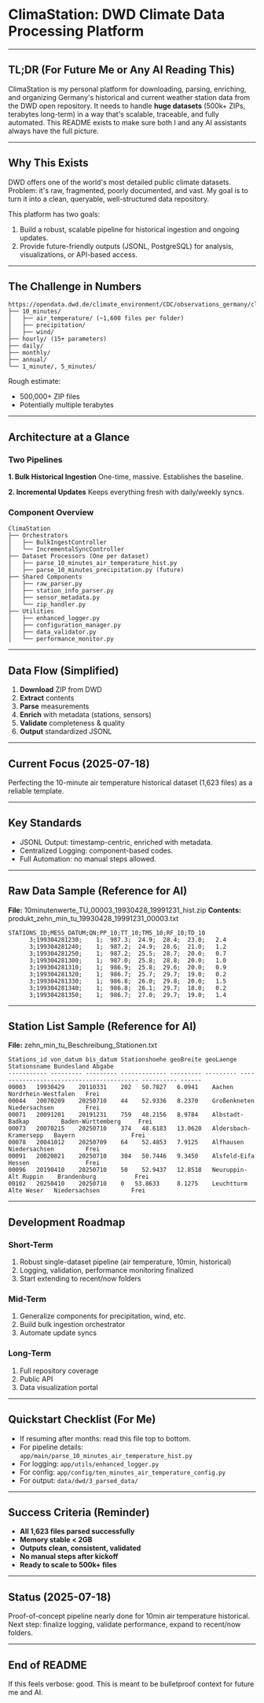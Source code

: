 # ClimaStation: DWD Climate Data Processing Platform

---

## TL;DR (For Future Me or Any AI Reading This)

ClimaStation is my personal platform for downloading, parsing, enriching, and organizing Germany's historical and current weather station data from the DWD open repository. It needs to handle **huge datasets** (500k+ ZIPs, terabytes long-term) in a way that's scalable, traceable, and fully automated. This README exists to make sure both I and any AI assistants always have the full picture.

---

## Why This Exists

DWD offers one of the world's most detailed public climate datasets. Problem: it's raw, fragmented, poorly documented, and vast. My goal is to turn it into a clean, queryable, well-structured data repository.

This platform has two goals:

1. Build a robust, scalable pipeline for historical ingestion and ongoing updates.
2. Provide future-friendly outputs (JSONL, PostgreSQL) for analysis, visualizations, or API-based access.

---

## The Challenge in Numbers

```
https://opendata.dwd.de/climate_environment/CDC/observations_germany/climate/
├── 10_minutes/
│   ├── air_temperature/ (~1,600 files per folder)
│   ├── precipitation/
│   ├── wind/
├── hourly/ (15+ parameters)
├── daily/
├── monthly/
├── annual/
└── 1_minute/, 5_minutes/
```

Rough estimate:

* 500,000+ ZIP files
* Potentially multiple terabytes

---

## Architecture at a Glance

### Two Pipelines

**1. Bulk Historical Ingestion**
One-time, massive. Establishes the baseline.

**2. Incremental Updates**
Keeps everything fresh with daily/weekly syncs.

### Component Overview

```
ClimaStation
├── Orchestrators
│   ├── BulkIngestController
│   └── IncrementalSyncController
├── Dataset Processors (One per dataset)
│   ├── parse_10_minutes_air_temperature_hist.py
│   ├── parse_10_minutes_precipitation.py (future)
├── Shared Components
│   ├── raw_parser.py
│   ├── station_info_parser.py
│   ├── sensor_metadata.py
│   └── zip_handler.py
├── Utilities
│   ├── enhanced_logger.py
│   ├── configuration_manager.py
│   ├── data_validator.py
│   └── performance_monitor.py
```

---

## Data Flow (Simplified)

1. **Download** ZIP from DWD
2. **Extract** contents
3. **Parse** measurements
4. **Enrich** with metadata (stations, sensors)
5. **Validate** completeness & quality
6. **Output** standardized JSONL

---

## Current Focus (2025-07-18)

Perfecting the 10-minute air temperature historical dataset (1,623 files) as a reliable template.

---

## Key Standards

* JSONL Output: timestamp-centric, enriched with metadata.
* Centralized Logging: component-based codes.
* Full Automation: no manual steps allowed.

---

## Raw Data Sample (Reference for AI)

**File:** 10minutenwerte\_TU\_00003\_19930428\_19991231\_hist.zip
**Contents:** produkt\_zehn\_min\_tu\_19930428\_19991231\_00003.txt

```
STATIONS_ID;MESS_DATUM;QN;PP_10;TT_10;TM5_10;RF_10;TD_10
      3;199304281230;    1;  987.3;  24.9;  28.4;  23.0;   2.4
      3;199304281240;    1;  987.2;  24.9;  28.6;  21.0;   1.2
      3;199304281250;    1;  987.2;  25.5;  28.7;  20.0;   0.7
      3;199304281300;    1;  987.0;  25.8;  28.8;  20.0;   1.0
      3;199304281310;    1;  986.9;  25.8;  29.6;  20.0;   0.9
      3;199304281320;    1;  986.7;  25.7;  29.7;  19.0;   0.2
      3;199304281330;    1;  986.8;  26.0;  29.8;  20.0;   1.5
      3;199304281340;    1;  986.8;  26.1;  29.7;  18.0;   0.2
      3;199304281350;    1;  986.7;  27.0;  29.7;  19.0;   1.4
```

---

## Station List Sample (Reference for AI)

**File:** zehn\_min\_tu\_Beschreibung\_Stationen.txt

```
Stations_id von_datum bis_datum Stationshoehe geoBreite geoLaenge Stationsname Bundesland Abgabe
----------- --------- --------- ------------- --------- --------- ----------------------------------------- ---------- ------
00003   19930429    20110331    202   50.7827   6.0941    Aachen                  Nordrhein-Westfalen   Frei
00044   20070209    20250710    44    52.9336   8.2370    Großenkneten            Niedersachsen         Frei
00071   20091201    20191231    759   48.2156   8.9784    Albstadt-Badkap         Baden-Württemberg     Frei
00073   20070215    20250710    374   48.6183   13.0620   Aldersbach-Kramersepp   Bayern                Frei
00078   20041012    20250709    64    52.4853   7.9125    Alfhausen               Niedersachsen         Frei
00091   20020821    20250710    304   50.7446   9.3450    Alsfeld-Eifa            Hessen                Frei
00096   20190410    20250710    50    52.9437   12.8518   Neuruppin-Alt Ruppin    Brandenburg           Frei
00102   20250410    20250710    0   53.8633     8.1275    Leuchtturm Alte Weser   Niedersachsen         Frei
```

---

## Development Roadmap

### Short-Term

1. Robust single-dataset pipeline (air temperature, 10min, historical)
2. Logging, validation, performance monitoring finalized
3. Start extending to recent/now folders

### Mid-Term

1. Generalize components for precipitation, wind, etc.
2. Build bulk ingestion orchestrator
3. Automate update syncs

### Long-Term

1. Full repository coverage
2. Public API
3. Data visualization portal

---

## Quickstart Checklist (For Me)

* If resuming after months: read this file top to bottom.
* For pipeline details: `app/main/parse_10_minutes_air_temperature_hist.py`
* For logging: `app/utils/enhanced_logger.py`
* For config: `app/config/ten_minutes_air_temperature_config.py`
* For output: `data/dwd/3_parsed_data/`

---

## Success Criteria (Reminder)

* **All 1,623 files parsed successfully**
* **Memory stable < 2GB**
* **Outputs clean, consistent, validated**
* **No manual steps after kickoff**
* **Ready to scale to 500k+ files**

---

## Status (2025-07-18)

Proof-of-concept pipeline nearly done for 10min air temperature historical.
Next step: finalize logging, validate performance, expand to recent/now folders.

---

## End of README

If this feels verbose: good. This is meant to be bulletproof context for future me and AI.

